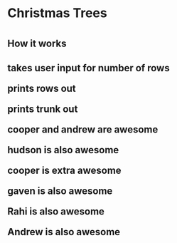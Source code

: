 
<h1> Christmas Trees <h1>
<h2> How it works <h2>
<p> takes user input for number of rows <p>
<p> prints rows out <p>
<p> prints trunk out <p>
<b> cooper and andrew are awesome </b>
<p>hudson is also awesome</p>
<p> cooper is extra awesome <p>
<p> gaven is also awesome </p>
<p>Rahi is also awesome</p>
<p>Andrew is also awesome</p>

